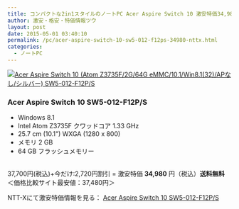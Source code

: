 ```yaml
---
title: コンパクトな2in1スタイルのノートPC Acer Aspire Switch 10 激安特価34,980円！送料無料！
author: 激安・格安・特価情報ツウ
layout: post
date: 2015-05-01 03:40:10
permalink: /pc/acer-aspire-switch-10-sw5-012-f12ps-34980-nttx.html
categories:
  - ノートPC
---
```

<div class="img-bg2 img_L">
  <a href="http://px.a8.net/svt/ejp?a8mat=ZYP6S+8IMA3E+S1Q+BWGDT&#038;a8ejpredirect=http://nttxstore.jp/_II_EI14821664" target="_blank"><img border="0" alt="Acer Aspire Switch 10 (Atom Z3735F/2G/64G eMMC/10.1/Win8.1(32)/APなし/シルバー) SW5-012-F12P/S" src="http://image.nttxstore.jp/l2_images/E/EI/EI14821664.jpg" data-recalc-dims="1" /></a>
</div>

### Acer Aspire Switch 10 SW5-012-F12P/S
<!--more-->

* Windows 8.1
* Intel Atom Z3735F クワッドコア 1.33 GHz
* 25.7 cm (10.1") WXGA (1280 x 800)
* メモリ 2 GB
* 64 GB フラッシュメモリー

<br clear="all" />37,700円(税込)+今だけ:2,720円割引 = 激安特価 <span class="tokka-price"><strong>34,980</strong></span> 円（税込）**送料無料**
＜価格比較サイト最安値：37,480円＞

NTT-Xにて激安特価情報を見る： <a href="http://px.a8.net/svt/ejp?a8mat=ZYP6S+8IMA3E+S1Q+BWGDT&#038;a8ejpredirect=http://nttxstore.jp/_II_EI14821664" target="_blank"><span class="fs150p">Acer Aspire Switch 10 SW5-012-F12P/S</span></a>